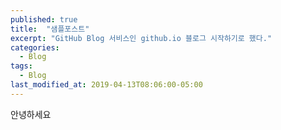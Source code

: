 ```yaml
---
published: true
title:  "샘플포스트"
excerpt: "GitHub Blog 서비스인 github.io 블로그 시작하기로 했다."
categories:
  - Blog
tags:
  - Blog
last_modified_at: 2019-04-13T08:06:00-05:00
---
```

안녕하세요